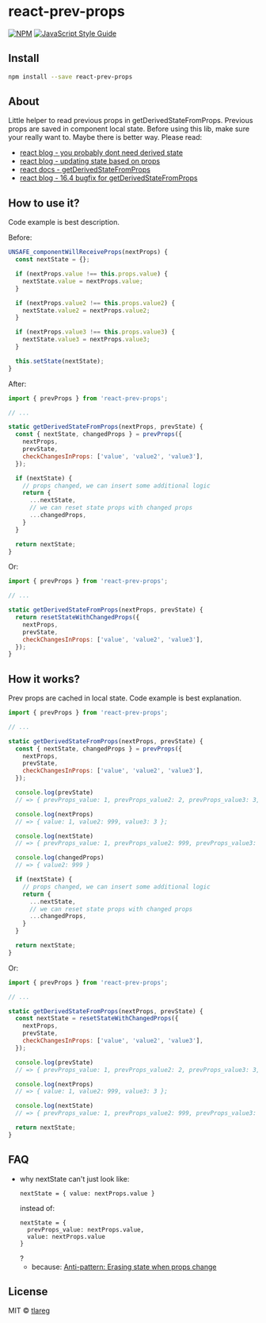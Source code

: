 # react-prev-props

>

[![NPM](https://img.shields.io/npm/v/react-prev-props.svg)](https://www.npmjs.com/package/react-prev-props) [![JavaScript Style Guide](https://img.shields.io/badge/code_style-standard-brightgreen.svg)](https://standardjs.com)

## Install

```bash
npm install --save react-prev-props
```

## About

Little helper to read previous props in getDerivedStateFromProps. Previous props are saved in component local state.
Before using this lib, make sure your really want to. Maybe there is better way. Please read:

- [react blog - you probably dont need derived state](https://reactjs.org/blog/2018/06/07/you-probably-dont-need-derived-state.html)
- [react blog - updating state based on props](https://reactjs.org/blog/2018/03/27/update-on-async-rendering.html#updating-state-based-on-props)
- [react docs - getDerivedStateFromProps](https://reactjs.org/docs/react-component.html#static-getderivedstatefromprops)
- [react blog - 16.4 bugfix for getDerivedStateFromProps](https://reactjs.org/blog/2018/05/23/react-v-16-4.html#bugfix-for-getderivedstatefromprops)

## How to use it?

Code example is best description.

Before:

```jsx
UNSAFE_componentWillReceiveProps(nextProps) {
  const nextState = {};

  if (nextProps.value !== this.props.value) {
    nextState.value = nextProps.value;
  }

  if (nextProps.value2 !== this.props.value2) {
    nextState.value2 = nextProps.value2;
  }

  if (nextProps.value3 !== this.props.value3) {
    nextState.value3 = nextProps.value3;
  }

  this.setState(nextState);
}
```

After:

```jsx
import { prevProps } from 'react-prev-props';

// ...

static getDerivedStateFromProps(nextProps, prevState) {
  const { nextState, changedProps } = prevProps({
    nextProps,
    prevState,
    checkChangesInProps: ['value', 'value2', 'value3'],
  });

  if (nextState) {
    // props changed, we can insert some additional logic
    return {
      ...nextState,
      // we can reset state props with changed props
      ...changedProps,
    }
  }

  return nextState;
}
```

Or:

```jsx
import { prevProps } from 'react-prev-props';

// ...

static getDerivedStateFromProps(nextProps, prevState) {
  return resetStateWithChangedProps({
    nextProps,
    prevState,
    checkChangesInProps: ['value', 'value2', 'value3'],
  });
}
```

## How it works?

Prev props are cached in local state.
Code example is best explanation.

```jsx
import { prevProps } from 'react-prev-props';

// ...

static getDerivedStateFromProps(nextProps, prevState) {
  const { nextState, changedProps } = prevProps({
    nextProps,
    prevState,
    checkChangesInProps: ['value', 'value2', 'value3'],
  });

  console.log(prevState)
  // => { prevProps_value: 1, prevProps_value2: 2, prevProps_value3: 3, value2: 2 };

  console.log(nextProps)
  // => { value: 1, value2: 999, value3: 3 };

  console.log(nextState)
  // => { prevProps_value: 1, prevProps_value2: 999, prevProps_value3: 3, value2: 2 };

  console.log(changedProps)
  // => { value2: 999 }

  if (nextState) {
    // props changed, we can insert some additional logic
    return {
      ...nextState,
      // we can reset state props with changed props
      ...changedProps,
    }
  }

  return nextState;
}
```

Or:

```jsx
import { prevProps } from 'react-prev-props';

// ...

static getDerivedStateFromProps(nextProps, prevState) {
  const nextState = resetStateWithChangedProps({
    nextProps,
    prevState,
    checkChangesInProps: ['value', 'value2', 'value3'],
  });

  console.log(prevState)
  // => { prevProps_value: 1, prevProps_value2: 2, prevProps_value3: 3, value2: 2 };

  console.log(nextProps)
  // => { value: 1, value2: 999, value3: 3 };

  console.log(nextState)
  // => { prevProps_value: 1, prevProps_value2: 999, prevProps_value3: 3, value2: 999 };

  return nextState;
}
```

## FAQ

- why nextState can't just look like:
  ```
  nextState = { value: nextProps.value }
  ```
  instead of:
  ```
  nextState = {
    prevProps_value: nextProps.value,
    value: nextProps.value
  }
  ```
  ?
  - because: [Anti-pattern: Erasing state when props change](https://reactjs.org/blog/2018/06/07/you-probably-dont-need-derived-state.html#anti-pattern-erasing-state-when-props-change)

## License

MIT © [tlareg](https://github.com/tlareg)
